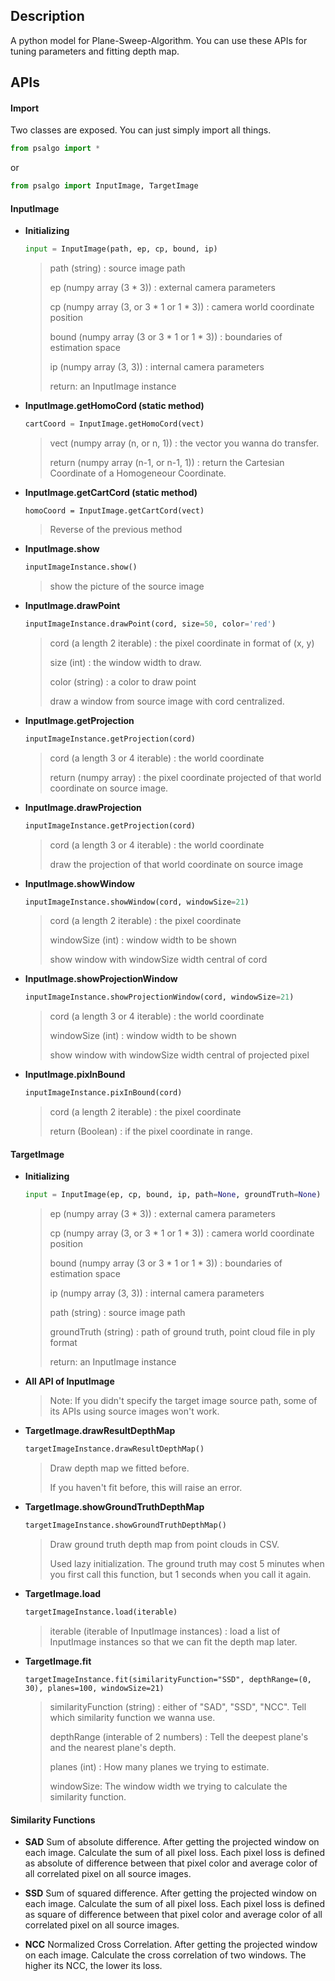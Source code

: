 ## Description

A python model for Plane-Sweep-Algorithm. You can use these APIs for tuning parameters and fitting depth map.

## APIs

#### Import

Two classes are exposed. You can just simply import all things.

```python
from psalgo import *
```

or 

```python
from psalgo import InputImage, TargetImage
```

#### InputImage

* **Initializing**

  ```python
  input = InputImage(path, ep, cp, bound, ip)
  ```

  > path (string) : source image path
  >
  > ep (numpy array (3 * 3)) : external camera parameters
  >
  > cp (numpy array (3, or 3 * 1 or 1 * 3)) : camera world coordinate position
  >
  > bound (numpy array (3 or 3 * 1 or 1 * 3)) : boundaries of estimation space
  >
  > ip (numpy array (3, 3)) : internal camera parameters
  >
  > return: an InputImage instance

* **InputImage.getHomoCord (static method)**

  ```python
  cartCoord = InputImage.getHomoCord(vect)
  ```

  > vect (numpy array (n, or n, 1)) : the vector you wanna do transfer.
  >
  > return (numpy array (n-1, or n-1, 1)) : return the Cartesian Coordinate of a Homogeneour Coordinate.

* **InputImage.getCartCord (static method)**

  ```
  homoCoord = InputImage.getCartCord(vect)
  ```

  > Reverse of the previous method

* **InputImage.show**

  ```python
  inputImageInstance.show()
  ```

  > show the picture of the source image

* **InputImage.drawPoint**

  ```python
  inputImageInstance.drawPoint(cord, size=50, color='red')
  ```

  > cord (a length 2 iterable) : the pixel coordinate in format of (x, y)
  >
  > size (int) : the window width to draw.
  >
  > color (string) : a color to draw point
  >
  > draw a window from source image with cord centralized.

* **InputImage.getProjection**

  ```python
  inputImageInstance.getProjection(cord)
  ```

  > cord (a length 3 or 4 iterable) : the world coordinate
  >
  > return (numpy array) : the pixel coordinate projected of that world coordinate on source image.

* **InputImage.drawProjection**

  ```python
  inputImageInstance.getProjection(cord)
  ```

  > cord (a length 3 or 4 iterable) : the world coordinate
  >
  > draw the projection of that world coordinate on source image

* **InputImage.showWindow**

  ```python
  inputImageInstance.showWindow(cord, windowSize=21)
  ```

  > cord (a length 2 iterable) : the pixel coordinate
  >
  > windowSize (int) : window width to be shown
  >
  > show window with windowSize width central of cord

* **InputImage.showProjectionWindow**

  ```python
  inputImageInstance.showProjectionWindow(cord, windowSize=21)
  ```

  > cord (a length 3 or 4 iterable) : the world coordinate
  >
  > windowSize (int) : window width to be shown
  >
  > show window with windowSize width central of projected pixel

* **InputImage.pixInBound**

  ```python
  inputImageInstance.pixInBound(cord)
  ```

  > cord (a length 2 iterable) : the pixel coordinate
  >
  > return (Boolean) : if the pixel coordinate in range.

#### TargetImage

* **Initializing**

  ```python
  input = InputImage(ep, cp, bound, ip, path=None, groundTruth=None)
  ```

  > ep (numpy array (3 * 3)) : external camera parameters
  >
  > cp (numpy array (3, or 3 * 1 or 1 * 3)) : camera world coordinate position
  >
  > bound (numpy array (3 or 3 * 1 or 1 * 3)) : boundaries of estimation space
  >
  > ip (numpy array (3, 3)) : internal camera parameters
  >
  > path (string) : source image path
  >
  > groundTruth (string) : path of ground truth, point cloud file in ply format
  >
  > return: an InputImage instance

* **All API of InputImage**

  > Note: If you didn't specify the target image source path, some of its APIs using source images won't work.

* **TargetImage.drawResultDepthMap**

  ```python
  targetImageInstance.drawResultDepthMap()
  ```

  > Draw depth map we fitted before.
  >
  > If you haven't fit before, this will raise an error.

* **TargetImage.showGroundTruthDepthMap**

  ```python
  targetImageInstance.showGroundTruthDepthMap()
  ```

  > Draw ground truth depth map from point clouds in CSV.
  >
  > Used lazy initialization. The ground truth may cost 5 minutes when you first call this function, but 1 seconds when you call it again.

* **TargetImage.load**

  ```python
  targetImageInstance.load(iterable)
  ```

  > iterable (iterable of InputImage instances) : load a list of InputImage instances so that we can fit the depth map later.

* **TargetImage.fit**

  ```
  targetImageInstance.fit(similarityFunction="SSD", depthRange=(0, 30), planes=100, windowSize=21)
  ```

  > similarityFunction (string) : either of "SAD", "SSD", "NCC". Tell which similarity function we wanna use.
  >
  > depthRange (interable of 2 numbers) : Tell the deepest plane's and the nearest plane's depth.
  >
  > planes (int) : How many planes we trying to estimate.
  >
  > windowSize: The window width we trying to calculate the similarity function.

#### Similarity Functions

* **SAD**
  Sum of absolute difference. After getting the projected window on each image. Calculate the sum of all pixel loss. Each pixel loss is defined as absolute of difference between that pixel color and average color of all correlated pixel on all source images.
* **SSD**
  Sum of squared difference. After getting the projected window on each image. Calculate the sum of all pixel loss. Each pixel loss is defined as square of difference between that pixel color and average color of all correlated pixel on all source images.

* **NCC**
  Normalized Cross Correlation. After getting the projected window on each image. Calculate the cross correlation of two windows. The higher its NCC, the lower its loss.

